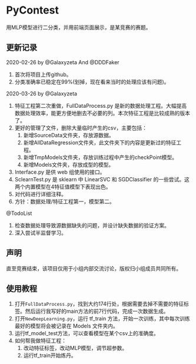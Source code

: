 # PyContest
用MLP模型进行二分类，并用前端页面展示，是某竞赛的赛题。
## 更新记录
2020-02-26 by @Galaxyzeta And @DDDFaker
1. 首次将项目上传github。
2. 分类准确率已稳定在99%(划掉，现在看来当时的处理应该有问题)。

2020-03-26 by @Galaxyzeta
1. 特征工程第二次重做，FullDataProcess.py 是新的数据处理工程。大幅提高数据处理效率，能更方便地删去不必要的列。本次特征工程是比较成熟的版本了。
2. 更好的管理了文件，删除大量临时产生的csv，主要包括：
   1. 新增SourceData文件夹，存放源数据。
   2. 新增AllDataRegression文件夹，此文件夹下的内容是更新过的特征工程。
   3. 新增TmpModels文件夹，存放训练过程中产生的checkPoint模型。
   4. 新增Models文件夹，存放成型的模型。
3. Interface.py 是供 web 组使用的接口。
4. SclearnTest.py 是 sklearn 中 LinearSVC 和 SGDClassifier 的一些尝试。这两个内置模型在4特征值模型下表现出色。
5. 对代码进行详细注释。
6. 方针：数据处理/特征工程第一，模型第二。

@TodoList
1. 检查数据处理导致源数据缺失的问题，并设计缺失数据的验证方案。
2. 深入尝试半监督学习。

## 声明
直至竞赛结束，该项目仅用于小组内部交流讨论，版权归小组成员共同所有。

## 使用教程
1. 打开`FullDataProcess.py`，找到大约174行处，根据需要去掉不需要的特征标签。然后运行我写好的main方法的前7行代码，完成一次数据生成。
2. 打开`NewDeepLearning.py`，运行 tf_train 方法，开始一次训练，其中每次训练最好的模型将会被记录在 Models 文件夹内。
3. 运行tf_model_test方法，可以查看模型在某个csv上的准确度。
4. 如何帮我做特征工程：
   1. 改动特征标签，改动MLP模型，调节超参数。
   2. 运行tf_train开始炼丹。